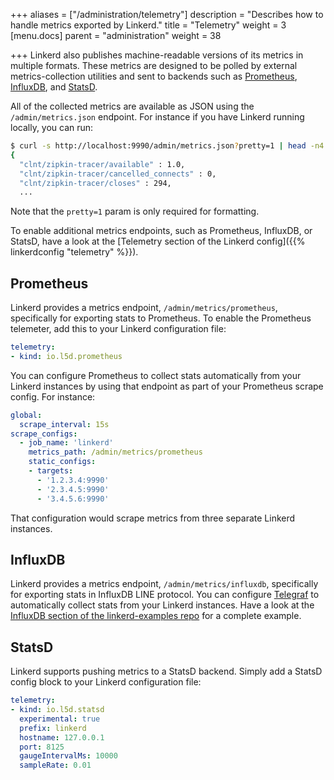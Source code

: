 +++
aliases = ["/administration/telemetry"]
description = "Describes how to handle metrics exported by Linkerd."
title = "Telemetry"
weight = 3
[menu.docs]
parent = "administration"
weight = 38

+++
Linkerd also publishes machine-readable versions of its metrics in multiple
formats. These metrics are designed to be polled by external metrics-collection
utilities and sent to backends such as [Prometheus](https://prometheus.io/),
[InfluxDB](https://www.influxdata.com/), and
[StatsD](https://github.com/etsy/statsd).

All of the collected metrics are available as JSON using the
`/admin/metrics.json` endpoint. For instance if you have Linkerd running
locally, you can run:

```bash
$ curl -s http://localhost:9990/admin/metrics.json?pretty=1 | head -n4
{
  "clnt/zipkin-tracer/available" : 1.0,
  "clnt/zipkin-tracer/cancelled_connects" : 0,
  "clnt/zipkin-tracer/closes" : 294,
  ...
```

Note that the `pretty=1` param is only required for formatting.

To enable additional metrics endpoints, such as Prometheus, InfluxDB, or StatsD,
have a look at the
[Telemetry section of the Linkerd config]({{% linkerdconfig "telemetry" %}}).

## Prometheus

Linkerd provides a metrics endpoint, `/admin/metrics/prometheus`, specifically
for exporting stats to Prometheus. To enable the Prometheus telemeter, add this
to your Linkerd configuration file:

```yaml
telemetry:
- kind: io.l5d.prometheus
```

You can configure Prometheus to collect stats automatically from your Linkerd
instances by using that endpoint as part of your Prometheus scrape config.
For instance:

```yaml
global:
  scrape_interval: 15s
scrape_configs:
  - job_name: 'linkerd'
    metrics_path: /admin/metrics/prometheus
    static_configs:
    - targets:
      - '1.2.3.4:9990'
      - '2.3.4.5:9990'
      - '3.4.5.6:9990'
```

That configuration would scrape metrics from three separate Linkerd instances.

## InfluxDB

Linkerd provides a metrics endpoint, `/admin/metrics/influxdb`, specifically
for exporting stats in InfluxDB LINE protocol. You can configure
[Telegraf](https://github.com/influxdata/telegraf) to automatically collect stats
from your Linkerd instances. Have a look at the
[InfluxDB section of the linkerd-examples repo](https://github.com/linkerd/linkerd-examples/tree/master/influxdb)
for a complete example.

## StatsD

Linkerd supports pushing metrics to a StatsD backend. Simply add a StatsD config
block to your Linkerd configuration file:

```yaml
telemetry:
- kind: io.l5d.statsd
  experimental: true
  prefix: linkerd
  hostname: 127.0.0.1
  port: 8125
  gaugeIntervalMs: 10000
  sampleRate: 0.01
```